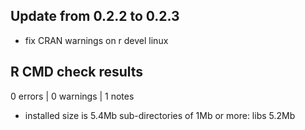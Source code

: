 ## Update from 0.2.2 to 0.2.3

* fix CRAN warnings on r devel linux

## R CMD check results

0 errors | 0 warnings | 1 notes

* installed size is  5.4Mb
sub-directories of 1Mb or more:
    libs   5.2Mb